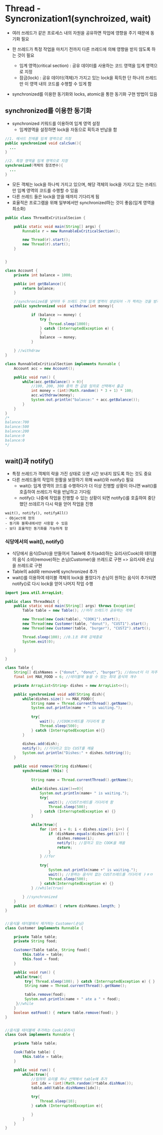 # Thread - Syncronization1(synchroized, wait)

- 여러 쓰레드가 같은 프로세스 내의 자원을 공유하면 작업에 영향을 주기 때문에 동기화 필요
- 한 쓰레드가 특정 작업을 마치기 전까지 다른 쓰레드에 의해 영향을 받지 않도록 하는 것이 필요
  - 임계 영역(critical section) : 공유 데이터를 사용하는 코드 영역을 임계 영역으로 지정
  - 잠금(lock) : 공유 데이터(객체)가 가지고 있는 lock을 획득한 단 하나의 쓰레드만 이 영역 내의 코드를 수행할 수 있게 함

- synchronized를 이용한 동기화와 locks, atomic을 통한 동기화 구현 방법이 있음

## synchronized를 이용한 동기화

- synchronized 키워드를 이용하여 임계 영역 설정
  - 임계영역을 설정하면 lock을 자동으로 획득과 반납을 함

```java
//1. 메서드 전체를 임계 영역으로 지정
public synchronized void calcSum(){
  ...
}

//2. 특정 영역을 임계 영역으로 지정
synchronized(객체의 참조변수){
  ...
}
```

- 모든 객체는 lock을 하나씩 가지고 있으며, 해당 객체의 lock을 가지고 있는 쓰레드만 임꼐 영역의 코드를 수행할 수 있음
- 다른 쓰레드 들은 lock을 얻을 때까지 기다리게 됨
- 효율적은 프로그램을 위해 일부에서만 synchronized하는 것이 좋음(임계 영역을 최소화)

```java
public class ThreadExCriticalSecion {

    public static void main(String[] args) {
        Runnable r = new RunnableExCriticalSection();

        new Thread(r).start();
        new Thread(r).start();
    }


}

class Account {
    private int balance = 1000;

    public int getBalance(){
        return balance;
    }

    //synchronized를 넣어야 두 쓰레드 간의 임계 영역이 생성되어 -가 찍히는 것을 방지 할 수 있음
    public synchronized void  withdraw(int money){

            if (balance >= money) {
                try {
                    Thread.sleep(1000);
                } catch (InterruptedException e) {
                }
                balance -= money;
            }

    } //withdraw
}

class RunnableExCriticalSection implements Runnable {
    Account acc = new Account();

    public void run() {
        while(acc.getBalance() > 0){
            //100, 200, 300 중의 한 값음 임의로 선택해서 출금
            int money = (int)(Math.random() * 3 + 1) * 100;
            acc.withdraw(money);
            System.out.println("balance:" + acc.getBalance());
        }
    }
}
/*
balance:700
balance:500
balance:200
balance:0
balance:0
*/
```

## wait()과 notify()

- 특정 쓰레드가 객체의 락을 가진 상태로 오랜 시간 보내지 않도록 하는 것도 중요
- 다른 쓰레드들의 작업의 원활을 보장하기 위해 wait()와 notify() 필요
  - wait(): 임계 영역의 코드를 수행하다가 더 이상 진행할 상황이 아니면  wait()를 호출하여 쓰레드가 락을 반납하고 기다림
  - notify(): 나중에 작업을 진행할 수 있는 상황이 되면 notify()를 호출하여 중단했던 쓰데르가 다시 락을 얻어 작업을 진행

```
wait(), notify(), notifyAll()
- Object에 정의
- 동기화 블록내에서만 사용할 수 있음
- 보다 효율적인 동기화를 가능하게 함
```

### 식당에서의 wait(), notify()

- 식당에서 음식(Dish)을 만들어서 Table에 추가(add)하는 요리사(Cook)와 테이블의 음식 소비(remove)하는 손님(Customer)을 쓰레드로 구현 => 요리사와 손님을 쓰레드로 구현
- Table의 add와 remove에 synchronized 추가
- wait()를 이용하여 테이블 객체의 lock을 풀었다가 손님이 원하는 음식이 추가되면 notify()로 다시 lock을 얻어 나머지 작업 수행

```java
import java.util.ArrayList;

public class ThreadWait {
    public static void main(String[] args) throws Exception{
        Table table = new Table(); //여러 쓰레드가 공유하는 객체

        new Thread(new Cook(table), "COOK1").start();
        new Thread(new Customer(table, "donut"), "CUST1").start();
        new Thread(new Customer(table, "burger"), "CUST2").start();

        Thread.sleep(100); //0.1초 후에 강제종료
        System.exit(0);

    }

}

class Table {
    String[] dishNames = {"donut", "donut", "burger"}; //donut이 더 자주 나옴
    final int MAX_FOOD = 6; //테이블에 놓을 수 있는 최대 음식의 개수

    private ArrayList<String> dishes = new ArrayList<>();

    public synchronized void add(String dish){
        while(dishes.size() >= MAX_FOOD){
            String name = Thread.currentThread().getName();
            System.out.println(name + " is waiting.");
            
            try{
                wait(); //COOK쓰레드를 기다리게 함
                Thread.sleep(500);
            } catch (InterruptedException e){}
        }
        
        dishes.add(dish);
        notify(); //기다리고 있는 CUST를 깨움
        System.out.println("Dishes:" + dishes.toString());
    }

    public void remove(String dishName){
        synchronized (this) {
            
            String name = Thread.currentThread().getName();
            
            while(dishes.size()==0){
                System.out.println(name+ " is waiting.");
                try{
                    wait(); //CUST쓰레드를 기다리게 함
                    Thread.sleep(500);
                } catch (InterruptedException e) {}
            }
            
            while(true){
                for (int i = 0; i < dishes.size(); i++) {
                    if (dishName.equals(dishes.get(i))) {
                        dishes.remove(i);
                        notify(); //잠자고 있는 COOK을 깨움
                        return;
                    }
                } //for
                
                try{
                    System.out.println(name +" is waiting.");
                    wait(); //원하는 음식이 없는 CUST쓰레드를 기다리게 ㅏㅎㅁ
                    Thread.sleep(500);
                } catch(InterruptedException e) {}
            } //while(true)
            
        } //synchronized
    }
    public int dishNum() { return dishNames.length; }
}


//음식을 테이블에서 제거하는 Customer(손님)
class Customer implements Runnable {

    private Table table;
    private String food;

    Customer(Table table, String food){
        this.table = table;
        this.food = food;
    }

    public void run() {
     while(true){
         try{ Thread.sleep(100); } catch (InterruptedException e) { }
         String name = Thread.currentThread().getName();

         table.remove(food);
         System.out.println(name + " ate a " + food);
     }//while
    }
    boolean eatFood() { return table.remove(food); }
}


//음식을 테이블에 추가하는 Cook(요리사)
class Cook implements Runnable {

    private Table table;

    Cook(Table table) {
        this.table = table;
    }

    public void run() {
        while(true){
            //임의의 요리를 하나 선택해서 table에 추가
            int idx = (int)(Math.random()*table.dishNum());
            table.add(table.dishNames[idx]);

            try{
                Thread.sleep(10);
            } catch (InterruptedException e){

            }
        }
    }
}
```

